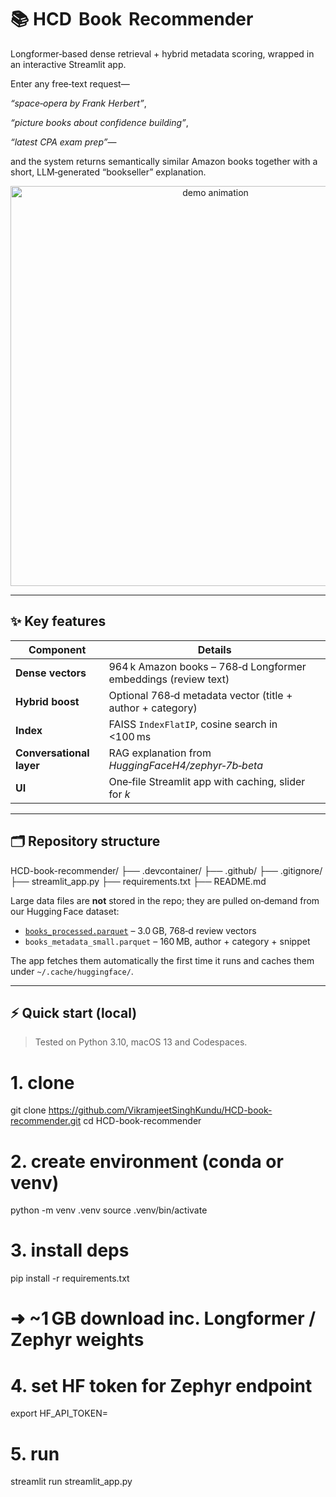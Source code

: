 # 📚 HCD   Book   Recommender

Longformer‑based dense retrieval + hybrid metadata scoring, wrapped in an
interactive Streamlit app.  

Enter any free‑text request—

*“space‑opera by Frank Herbert”*,

*“picture books about confidence building”*,

*“latest CPA exam prep”*—

and the system returns semantically similar Amazon books together with a
short, LLM‑generated “bookseller” explanation.

<p align="center">
  <img src="https://raw.githubusercontent.com/VikramjeetSinghKundu/HCD-book-recommender/main/docs/demo.gif"
       alt="demo animation" width="640"/>
</p>

---

## ✨ Key features
| Component | Details |
|-----------|---------|
| **Dense vectors** | 964 k Amazon books – 768‑d Longformer embeddings (review text) |
| **Hybrid boost** | Optional 768‑d metadata vector (title + author + category) |
| **Index** | FAISS `IndexFlatIP`, cosine search in \<100 ms |
| **Conversational layer** | RAG explanation from *HuggingFaceH4/zephyr‑7b‑beta* |
| **UI** | One‑file Streamlit app with caching, slider for *k* |

---

## 🗂 Repository structure

HCD-book-recommender/
├── .devcontainer/
├── .github/
├── .gitignore/ 
├── streamlit_app.py
├── requirements.txt
├── README.md               
             

Large data files are **not** stored in the repo; they are pulled on‑demand
from our Hugging Face dataset:

* [`books_processed.parquet`](https://huggingface.co/datasets/VikramjeetSingh/books-recs)  – 3.0 GB, 768‑d review vectors  
* `books_metadata_small.parquet` – 160 MB, author + category + snippet  

The app fetches them automatically the first time it runs and caches them under
`~/.cache/huggingface/`.

---

## ⚡ Quick start (local)

> Tested on Python 3.10, macOS 13 and Codespaces.

# 1. clone
git clone https://github.com/VikramjeetSinghKundu/HCD-book-recommender.git
cd HCD-book-recommender

# 2. create environment (conda or venv)
python -m venv .venv
source .venv/bin/activate

# 3. install deps
pip install -r requirements.txt
# ➜ ~1 GB download inc. Longformer / Zephyr weights

# 4. set HF token for Zephyr endpoint
export HF_API_TOKEN= <Token already included in the repository>

# 5. run
streamlit run streamlit_app.py
